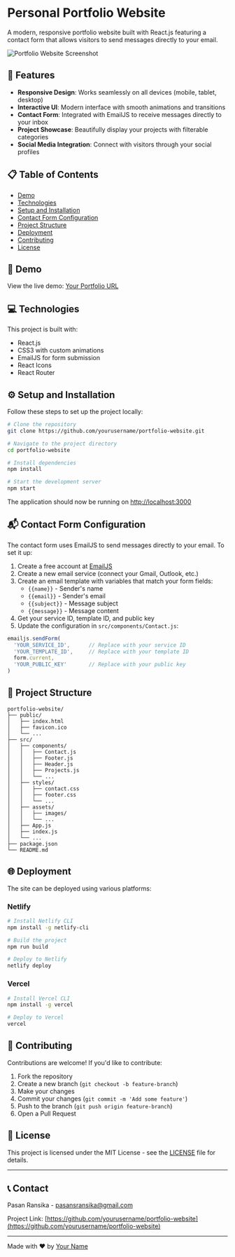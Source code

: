 # Personal Portfolio Website

A modern, responsive portfolio website built with React.js featuring a contact form that allows visitors to send messages directly to your email.

![Portfolio Website Screenshot](/api/placeholder/800/400)

## 🌟 Features

- **Responsive Design**: Works seamlessly on all devices (mobile, tablet, desktop)
- **Interactive UI**: Modern interface with smooth animations and transitions
- **Contact Form**: Integrated with EmailJS to receive messages directly to your inbox
- **Project Showcase**: Beautifully display your projects with filterable categories
- **Social Media Integration**: Connect with visitors through your social profiles

## 📋 Table of Contents

- [Demo](#demo)
- [Technologies](#technologies)
- [Setup and Installation](#setup-and-installation)
- [Contact Form Configuration](#contact-form-configuration)
- [Project Structure](#project-structure)
- [Deployment](#deployment)
- [Contributing](#contributing)
- [License](#license)

## 🚀 Demo

View the live demo: [Your Portfolio URL](https://your-portfolio-url.com)

## 💻 Technologies

This project is built with:

- React.js
- CSS3 with custom animations
- EmailJS for form submission
- React Icons
- React Router

## ⚙️ Setup and Installation

Follow these steps to set up the project locally:

```bash
# Clone the repository
git clone https://github.com/yourusername/portfolio-website.git

# Navigate to the project directory
cd portfolio-website

# Install dependencies
npm install

# Start the development server
npm start
```

The application should now be running on [http://localhost:3000](http://localhost:3000)

## 📬 Contact Form Configuration

The contact form uses EmailJS to send messages directly to your email. To set it up:

1. Create a free account at [EmailJS](https://www.emailjs.com/)
2. Create a new email service (connect your Gmail, Outlook, etc.)
3. Create an email template with variables that match your form fields:
   - `{{name}}` - Sender's name
   - `{{email}}` - Sender's email
   - `{{subject}}` - Message subject
   - `{{message}}` - Message content
4. Get your service ID, template ID, and public key
5. Update the configuration in `src/components/Contact.js`:

```javascript
emailjs.sendForm(
  'YOUR_SERVICE_ID',      // Replace with your service ID
  'YOUR_TEMPLATE_ID',     // Replace with your template ID
  form.current,
  'YOUR_PUBLIC_KEY'       // Replace with your public key
)
```

## 📁 Project Structure

```
portfolio-website/
├── public/
│   ├── index.html
│   ├── favicon.ico
│   └── ...
├── src/
│   ├── components/
│   │   ├── Contact.js
│   │   ├── Footer.js
│   │   ├── Header.js
│   │   ├── Projects.js
│   │   └── ...
│   ├── styles/
│   │   ├── contact.css
│   │   ├── footer.css
│   │   └── ...
│   ├── assets/
│   │   ├── images/
│   │   └── ...
│   ├── App.js
│   ├── index.js
│   └── ...
├── package.json
└── README.md
```

## 🌐 Deployment

The site can be deployed using various platforms:

### Netlify
```bash
# Install Netlify CLI
npm install -g netlify-cli

# Build the project
npm run build

# Deploy to Netlify
netlify deploy
```

### Vercel
```bash
# Install Vercel CLI
npm install -g vercel

# Deploy to Vercel
vercel
```

## 🤝 Contributing

Contributions are welcome! If you'd like to contribute:

1. Fork the repository
2. Create a new branch (`git checkout -b feature-branch`)
3. Make your changes
4. Commit your changes (`git commit -m 'Add some feature'`)
5. Push to the branch (`git push origin feature-branch`)
6. Open a Pull Request

## 📄 License

This project is licensed under the MIT License - see the [LICENSE](LICENSE) file for details.

---

## 📞 Contact

Pasan Ransika - [pasansransika@gmail.com](mailto:pasansransika@gmail.com)

Project Link: [https://github.com/yourusername/portfolio-website](https://github.com/yourusername/portfolio-website)

---

Made with ❤️ by [Your Name](https://your-portfolio-url.com)
